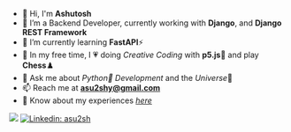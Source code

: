 - 👋 Hi, I'm **Ashutosh**
- 🔭 I’m a Backend Developer, currently working with **Django**, and **Django REST Framework**
- 🌱 I’m currently learning **FastAPI**⚡
- 🎨 In my free time, I 💗 doing *Creative Coding* with **p5.js**🌸 and play **Chess**♟️
- 💬 Ask me about *Python🐍 Development* and the *Universe*🌌
- 📫 Reach me at **asu2shy@gmail.com**
- 📄 Know about my experiences *[here](https://drive.google.com/file/d/1Xjqw7T5KYlHP0yt9E-mTittYKsKT3Nfc/view?usp=drive_link)*

![](https://komarev.com/ghpvc/?username=asu2sh&color=brightgreen) [![Linkedin: asu2sh](https://img.shields.io/badge/-asu2sh-blue?style=flat-square&logo=Linkedin&logoColor=white&link=https://www.linkedin.com/in/asu2sh/)](https://www.linkedin.com/in/asu2sh/)
